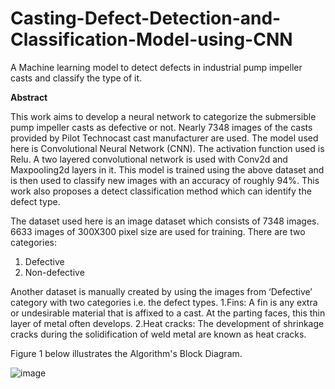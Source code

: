 # Casting-Defect-Detection-and-Classification-Model-using-CNN
A Machine learning model to detect defects in industrial pump impeller casts and classify the type of it.

**Abstract**

This work aims to develop a neural network to categorize the submersible pump impeller casts as defective or not. Nearly 7348 images of the casts provided by Pilot Technocast cast manufacturer are used. The model used here is Convolutional Neural Network (CNN). The activation function used is Relu. A two layered convolutional network is used with Conv2d and Maxpooling2d layers in it. This model is trained using the above dataset and is then used to classify new images with an accuracy of roughly 94%. This work also proposes a detect classification method which can identify the defect type.


The dataset used here is an image dataset which consists of 7348 images.  6633 images of 300X300 pixel size are used for training. There are two categories:
1. Defective
2. Non-defective

Another dataset is manually created by using the images from ‘Defective’ category with two categories i.e. the defect types.
1.Fins: A fin is any extra or undesirable material that is affixed to a cast. At the parting faces, this thin layer of metal often develops.
2.Heat cracks: The development of shrinkage cracks during the solidification of weld metal are known as heat cracks.

Figure 1 below illustrates the Algorithm's Block Diagram.


![image](https://user-images.githubusercontent.com/102479943/189540722-afe05f0e-dfb6-4701-8c34-19c6059621d5.png)

